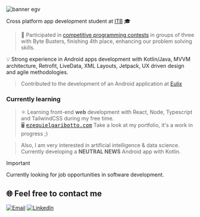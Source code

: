 ![banner egv](https://github.com/user-attachments/assets/b55c3d55-1abb-4aeb-9cf0-95abc2bab99d)

Cross platform app development student at [ITB](https://itb.cat/) :mortar_board:  

>🧠 Participated in [competitive programming contests](https://programame.com/2024/) in groups of three with Byte Busters, finishing 4th place, enhancing our problem solving skills.  

💡 Strong experience in Android apps development with Kotlin/Java, MVVM architecture, Retrofit, LiveData, XML Layouts, Jetpack, UX driven design and agile methodologies.  
> Contributed to the development of an Android application at [Eulix](https://play.google.com/store/apps/details?id=com.eulix.mobile.app)  


### Currently learning  

> ⚛️ Learning front-end **web** development with React, Node, Typescript and TailwindCSS during my free time.  
> 🖥️ <kbd>[ezequielgaribotto.com](https://ezequielgaribotto.com/)</kbd> Take a look at my portfolio, it's a work in progress ;)  

> Also, I am very interested in artificial intelligence & data science. Currently developing a **NEUTRAL NEWS** Android app with Kotlin.  



> [!IMPORTANT]
> Currently looking for job opportunities in software development.  
>  ## :globe_with_meridians: Feel free to contact me  
> [![Email](https://img.shields.io/badge/Email-111?style=for-the-badge&logo=gmail&logoColor=red)](mailto:contact@ezequielgaribottovillanueva@gmail.com)  [![LinkedIn](https://img.shields.io/static/v1?message=LinkedIn&logo=linkedin&label=&color=0077B5&logoColor=white&labelColor=&style=for-the-badge)](https://linkedin.com/in/ezequiel-garibotto) 
<!-- ## :computer: Knowledge ### Languages </br> ![Kotlin](https://img.shields.io/badge/kotlin-%237F52FF.svg?style=for-the-badge&logo=kotlin&logoColor=white) ![C#](https://img.shields.io/badge/c%23-%23239120.svg?style=for-the-badge&logo=csharp&logoColor=white) ![Java](https://img.shields.io/badge/java-%23ED8B00.svg?style=for-the-badge&logo=openjdk&logoColor=white) ![Python](https://img.shields.io/badge/python-3670A0?style=for-the-badge&logo=python&logoColor=white) ### Front-end </br> ![JavaScript](https://img.shields.io/badge/javascript-%23323330.svg?style=for-the-badge&logo=javascript&logoColor=%23F7DF1E) ![HTML5](https://img.shields.io/badge/html5-%23E34F26.svg?style=for-the-badge&logo=html5&logoColor=white) ![CSS](https://img.shields.io/badge/CSS3-1572B6?style=for-the-badge&logo=css3&logoColor=white) ### Tools & software </br> ![Firebase](https://img.shields.io/badge/firebase-%23039BE5.svg?style=for-the-badge&logo=firebase) ![Google Cloud](https://img.shields.io/badge/GoogleCloud-%234285F4.svg?style=for-the-badge&logo=google-cloud&logoColor=white) ![Gradle](https://img.shields.io/badge/Gradle-02303A.svg?style=for-the-badge&logo=Gradle&logoColor=white) ![MongoDB](https://img.shields.io/badge/MongoDB-%234ea94b.svg?style=for-the-badge&logo=mongodb&logoColor=white) ![Postgres](https://img.shields.io/badge/postgres-%23316192.svg?style=for-the-badge&logo=postgresql&logoColor=white) ![Git](https://img.shields.io/badge/git-%23F05033.svg?style=for-the-badge&logo=git&logoColor=white) ![JavaFX](https://img.shields.io/badge/javafx-%23FF0000.svg?style=for-the-badge&logo=javafx&logoColor=white) ### IDES </br> ![Visual Studio Code](https://img.shields.io/badge/Visual_Studio_Code-0078D4?style=for-the-badge&logo=visual%20studio%20code&logoColor=white) ![IntelliJ](https://img.shields.io/badge/IntelliJ_IDEA-000000.svg?style=for-the-badge&logo=intellij-idea&logoColor=white) ![Eclipse](https://img.shields.io/badge/Eclipse%20IDE-2C2255?style=for-the-badge&logo=eclipseide&logoColor=white) -->
